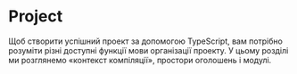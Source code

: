 # Project

Щоб створити успішний проект за допомогою TypeScript, вам потрібно розуміти різні доступні функції мови організації проекту. У цьому розділі ми розглянемо «контекст компіляції», простори оголошень і модулі.
